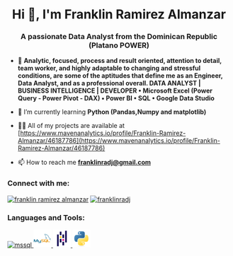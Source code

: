 <h1 align="center">Hi 👋, I'm Franklin Ramirez Almanzar</h1>
<h3 align="center">A passionate Data Analyst from the Dominican Republic (Platano POWER)</h3>

- 🔭 **Analytic, focused, process and result oriented, attention to detail, team worker, and highly adaptable to changing and stressful conditions, are some of the aptitudes that define me as an Engineer, Data Analyst, and as a professional overall. DATA ANALYST | BUSINESS INTELLIGENCE | DEVELOPER • Microsoft Excel (Power Query - Power Pivot - DAX) • Power BI • SQL • Google Data Studio**

- 🌱 I’m currently learning **Python (Pandas,Numpy and matplotlib)**

- 👨‍💻 All of my projects are available at [https://www.mavenanalytics.io/profile/Franklin-Ramirez-Almanzar/46187786](https://www.mavenanalytics.io/profile/Franklin-Ramirez-Almanzar/46187786)

- 📫 How to reach me **franklinradj@gmail.com**

<h3 align="left">Connect with me:</h3>
<p align="left">
<a href="https://www.linkedin.com/in/franklin-ramirez-almanzar-725423127/" target="blank"><img align="center" src="https://raw.githubusercontent.com/rahuldkjain/github-profile-readme-generator/master/src/images/icons/Social/linked-in-alt.svg" alt="franklin ramirez almanzar" height="30" width="40" /></a>
<a href="https://www.leetcode.com/franklinradj" target="blank"><img align="center" src="https://raw.githubusercontent.com/rahuldkjain/github-profile-readme-generator/master/src/images/icons/Social/leet-code.svg" alt="franklinradj" height="30" width="40" /></a>
</p>

<h3 align="left">Languages and Tools:</h3>
<p align="left"> <a href="https://www.microsoft.com/en-us/sql-server" target="_blank" rel="noreferrer"> <img src="https://www.svgrepo.com/show/303229/microsoft-sql-server-logo.svg" alt="mssql" width="40" height="40"/> </a> <a href="https://www.mysql.com/" target="_blank" rel="noreferrer"> <img src="https://raw.githubusercontent.com/devicons/devicon/master/icons/mysql/mysql-original-wordmark.svg" alt="mysql" width="40" height="40"/> </a> <a href="https://pandas.pydata.org/" target="_blank" rel="noreferrer"> <img src="https://raw.githubusercontent.com/devicons/devicon/2ae2a900d2f041da66e950e4d48052658d850630/icons/pandas/pandas-original.svg" alt="pandas" width="40" height="40"/> </a> <a href="https://www.python.org" target="_blank" rel="noreferrer"> <img src="https://raw.githubusercontent.com/devicons/devicon/master/icons/python/python-original.svg" alt="python" width="40" height="40"/> </a> </p>
